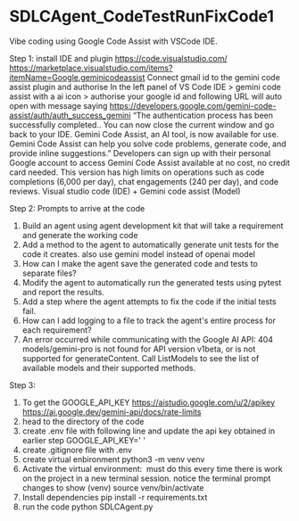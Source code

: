 # SDLCAgent_CodeTestRunFixCode1

Vibe coding using Google Code Assist with VSCode IDE. 

Step 1: 
install IDE and plugin 
https://code.visualstudio.com/
https://marketplace.visualstudio.com/items?itemName=Google.geminicodeassist
Connect gmail id to the gemini code assist plugin and authorise 
In the left panel of VS Code IDE > gemini code assist with a ai icon > authorise your google id and following URL will auto open with message saying
https://developers.google.com/gemini-code-assist/auth/auth_success_gemini
“The authentication process has been successfully completed.. You can now close the current window and go back to your IDE. Gemini Code Assist, an AI tool, is now available for use. Gemini Code Assist can help you solve code problems, generate code, and provide inline suggestions.”
Developers can sign up with their personal Google account to access Gemini Code Assist available at no cost, no credit card needed. This version has high limits on operations such as code completions (6,000 per day), chat engagements (240 per day), and code reviews. 
Visual studio code (IDE) + Gemini code assist (Model) 

Step 2: 
Prompts to arrive at the code
1. Build an agent using agent development kit that will take a requirement and generate the working code
2. Add a method to the agent to automatically generate unit tests for the code it creates. also use gemini model instead of openai model
3. How can I make the agent save the generated code and tests to separate files?
4. Modify the agent to automatically run the generated tests using pytest and report the results.
5. Add a step where the agent attempts to fix the code if the initial tests fail.
6. How can I add logging to a file to track the agent's entire process for each requirement?
7. An error occurred while communicating with the Google AI API: 404 models/gemini-pro is not found for API version v1beta, or is not supported for generateContent. Call ListModels to see the list of available models and their supported methods.

Step 3:
1. To get the GOOGLE_API_KEY 
https://aistudio.google.com/u/2/apikey
https://ai.google.dev/gemini-api/docs/rate-limits
2. head to the directory of the code
3. create .env file with following line and update the api key obtained in earlier step
GOOGLE_API_KEY=' '
4. create .gitignore file with
.env
5. create virtual enbironment
python3 -m venv venv
6. Activate the virtual environment:  must do this every time there is work on the project in a new terminal session. notice the terminal prompt changes to show (venv)
source venv/bin/activate
7. Install dependencies
pip install -r requirements.txt
8. run the code
python SDLCAgent.py


   
